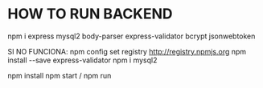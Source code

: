 # HOW TO RUN BACKEND
npm i express mysql2 body-parser express-validator bcrypt jsonwebtoken


SI NO FUNCIONA: 
npm config set registry http://registry.npmjs.org
npm install --save express-validator
npm i mysql2


npm install
npm start / npm run